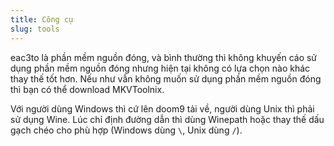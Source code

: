 ```yaml
---
title: Công cụ
slug: tools
---
```


eac3to là phần mềm nguồn đóng, và bình thường thì không khuyến cáo sử dụng phần mềm nguồn đóng nhưng hiện tại không có lựa chọn nào khác thay thế tốt hơn. Nếu như vẫn không muốn sử dụng phần mềm nguồn đóng thì bạn có thể download MKVToolnix.

Với người dùng Windows thì cứ lên doom9 tải về, người dùng Unix thì phải sử dụng Wine. Lúc chỉ định đường dẫn thì dùng Winepath hoặc thay thế dấu gạch chéo cho phù hợp (Windows dùng `\`, Unix dùng `/`).
